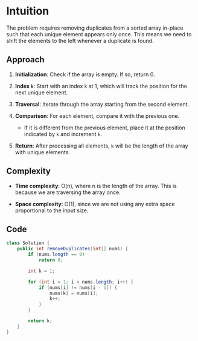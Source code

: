 # Intuition

The problem requires removing duplicates from a sorted array in-place such that each unique element appears only once. This means we need to shift the elements to the left whenever a duplicate is found.

## Approach

1. **Initialization**: Check if the array is empty. If so, return 0.

2. **Index `k`**: Start with an index `k` at 1, which will track the position for the next unique element.

3. **Traversal**: Iterate through the array starting from the second element.

4. **Comparison**: For each element, compare it with the previous one.
   - If it is different from the previous element, place it at the position indicated by `k` and increment `k`.

5. **Return**: After processing all elements, `k` will be the length of the array with unique elements.

## Complexity

- **Time complexity**: O(n), where n is the length of the array. This is because we are traversing the array once.

- **Space complexity**: O(1), since we are not using any extra space proportional to the input size.

## Code

```Java
class Solution {
    public int removeDuplicates(int[] nums) {
        if (nums.length == 0) 
            return 0;

        int k = 1;

        for (int i = 1; i < nums.length; i++) {
            if (nums[i] != nums[i - 1]) {
                nums[k] = nums[i];
                k++;
            }
        }

        return k;
    }
}
```
